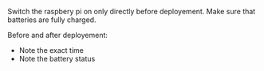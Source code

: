 
Switch the raspbery pi on only directly before deployement. Make sure that batteries are fully charged.

Before and after deployement:
* Note the exact time
* Note the battery status


